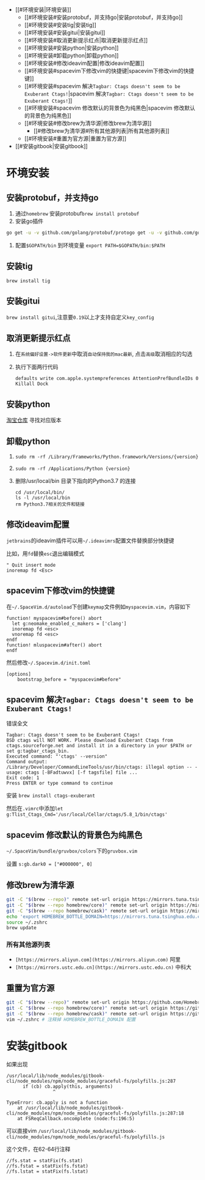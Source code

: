 - [[#环境安装|环境安装]]
	- [[#环境安装#安装protobuf，并支持go|安装protobuf，并支持go]]
	- [[#环境安装#安装tig|安装tig]]
	- [[#环境安装#安装gitui|安装gitui]]
	- [[#环境安装#取消更新提示红点|取消更新提示红点]]
	- [[#环境安装#安装python|安装python]]
	- [[#环境安装#卸载python|卸载python]]
	- [[#环境安装#修改ideavim配置|修改ideavim配置]]
	- [[#环境安装#spacevim下修改vim的快捷键|spacevim下修改vim的快捷键]]
	- [[#环境安装#spacevim 解决`Tagbar: Ctags doesn't seem to be Exuberant Ctags!`|spacevim 解决`Tagbar: Ctags doesn't seem to be Exuberant Ctags!`]]
	- [[#环境安装#spacevim 修改默认的背景色为纯黑色|spacevim 修改默认的背景色为纯黑色]]
	- [[#环境安装#修改brew为清华源|修改brew为清华源]]
		- [[#修改brew为清华源#所有其他源列表|所有其他源列表]]
	- [[#环境安装#重置为官方源|重置为官方源]]
- [[#安装gitbook|安装gitbook]]
# 环境安装

## 安装protobuf，并支持go

1. 通过`homebrew` 安装protobuf`brew install protobuf`
2. 安装go插件

```bash
go get -u -v github.com/golang/protobuf/protogo get -u -v github.com/golang/protobuf/protoc-gen-go
```

1. 配置`$GOPATH/bin` 到环境变量 `export PATH=$GOPATH/bin:$PATH`

## 安装tig

`brew install tig`

## 安装gitui

`brew install gitui`,注意要`0.19`以上才支持自定义`key_config`

## 取消更新提示红点

1. 在`系统偏好设置->软件更新`中取消`自动保持我的mac最新`, 点击`高级`取消相应的勾选
2. 执行下面两行代码
   
    ```
    defaults write com.apple.systempreferences AttentionPrefBundleIDs 0
    Killall Dock
    ```
    

## 安装python

[淘宝仓库](http://npm.taobao.org/mirrors/python/) 寻找对应版本

## 卸载python

1. `sudo rm -rf /Library/Frameworks/Python.framework/Versions/{version}`
2. `sudo rm -rf /Applications/Python {version}`
3. 删除/usr/local/bin 目录下指向的Python3.7 的连接
   
    ```
    cd /usr/local/bin/
    ls -l /usr/local/bin
    rm Python3.7相关的文件和链接
    ```
    

## 修改ideavim配置

`jetbrains`的ideavim插件可以用`~/.ideavimrs`配置文件替换部分快捷键

比如，用`fd`替换`esc`退出编辑模式

```
" Quit insert mode
inoremap fd <Esc>
```

## spacevim下修改vim的快捷键

在`~/.SpaceVim.d/autoload`下创建`keymap`文件例如`myspacevim.vim`，内容如下

```
function! myspacevim#before() abort
  let g:neomake_enabled_c_makers = ['clang']
  inoremap fd <esc>
  vnoremap fd <esc>
endf
function! mluspacevim#after() abort
endf
```

然后修改`~/.Spacevim.d/init.toml`

```
[options]
    bootstrap_before = "myspacevim#before"
```

## spacevim 解决`Tagbar: Ctags doesn't seem to be Exuberant Ctags!`

错误全文

```
Tagbar: Ctags doesn't seem to be Exuberant Ctags!
BSD ctags will NOT WORK. Please download Exuberant Ctags from ctags.sourceforge.net and install it in a directory in your $PATH or set g:tagbar_ctags_bin.
Executed command: "'ctags' --version"
Command output:
/Library/Developer/CommandLineTools/usr/bin/ctags: illegal option -- -
usage: ctags [-BFadtuwvx] [-f tagsfile] file ...
Exit code: 1
Press ENTER or type command to continue
```

安装 `brew install ctags-exuberant`

然后在`.vimrc`中添加`let g:Tlist_Ctags_Cmd='/usr/local/Cellar/ctags/5.8_1/bin/ctags'`

## spacevim 修改默认的背景色为纯黑色

`~/.SpaceVim/bundle/gruvbox/colors`下的`gruvbox.vim`

设置 `s:gb.dark0 = ["#000000", 0]`

## 修改brew为清华源

```bash
git -C "$(brew --repo)" remote set-url origin https://mirrors.tuna.tsinghua.edu.cn/git/homebrew/brew.git
git -C "$(brew --repo homebrew/core)" remote set-url origin https://mirrors.tuna.tsinghua.edu.cn/git/homebrew/homebrew-core.git
git -C "$(brew --repo homebrew/cask)" remote set-url origin https://mirrors.tuna.tsinghua.edu.cn/git/homebrew/homebrew-cask.git
echo 'export HOMEBREW_BOTTLE_DOMAIN=https://mirrors.tuna.tsinghua.edu.cn/homebrew-bottles' >> ~/.zshrc
source ~/.zshrc
brew update
```

### 所有其他源列表

- `[https://mirrors.aliyun.com](https://mirrors.aliyun.com)` 阿里
- `[https://mirrors.ustc.edu.cn](https://mirrors.ustc.edu.cn)` 中科大

## 重置为官方源

```bash
git -C "$(brew --repo)" remote set-url origin https://github.com/Homebrew/brew.git
git -C "$(brew --repo homebrew/core)" remote set-url origin https://github.com/Homebrew/homebrew-core.git
git -C "$(brew --repo homebrew/cask)" remote set-url origin https://github.com/Homebrew/homebrew-cask
vim ~/.zshrc # 注释掉 HOMEBREW_BOTTLE_DOMAIN 配置
```

# 安装gitbook

如果出现

```
/usr/local/lib/node_modules/gitbook-cli/node_modules/npm/node_modules/graceful-fs/polyfills.js:287
      if (cb) cb.apply(this, arguments)
                 ^

TypeError: cb.apply is not a function
    at /usr/local/lib/node_modules/gitbook-cli/node_modules/npm/node_modules/graceful-fs/polyfills.js:287:18
    at FSReqCallback.oncomplete (node:fs:196:5)
```

可以直接vim `/usr/local/lib/node_modules/gitbook-cli/node_modules/npm/node_modules/graceful-fs/polyfills.js`

这个文件，在62-64行注释

```
//fs.stat = statFix(fs.stat)
//fs.fstat = statFix(fs.fstat)
//fs.lstat = statFix(fs.lstat)
```
